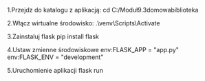 
1.Przejdz do katalogu z aplikacją:
cd C:/Moduł9.3domowabiblioteka

2.Włącz wirtualne środowisko:
.\venv\Scripts\Activate

3.Zainstaluj flask
pip install flask

4.Ustaw zmienne środowiskowe
env:FLASK_APP = "app.py"
env:FLASK_ENV = "development"

5.Uruchomienie aplikacji
flask run

